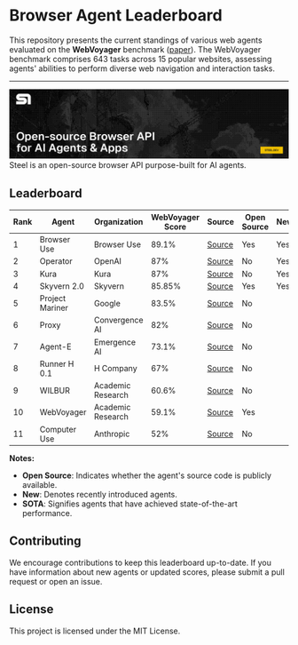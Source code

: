 # Browser Agent Leaderboard

This repository presents the current standings of various web agents evaluated on the **WebVoyager** benchmark ([paper](https://arxiv.org/abs/2401.13919)). The WebVoyager benchmark comprises 643 tasks across 15 popular websites, assessing agents' abilities to perform diverse web navigation and interaction tasks.

---
![Steel.dev - Open-source Browser API for AI Agents & Apps](/public/github_hero.png)
Steel is an open-source browser API purpose-built for AI agents.

## Leaderboard

| Rank | Agent           | Organization   | WebVoyager Score | Source                                                                                            | Open Source | New | SOTA |
| ---- | --------------- | -------------- | ---------------- | ------------------------------------------------------------------------------------------------- | ----------- | --- | ---- |
| 1 | Browser Use    | Browser Use   | 89.1%           | [Source](https://browser-use.com/posts/sota-technical-report) | Yes         | Yes | Yes  |
| 2 | Operator       | OpenAI        | 87%             | [Source](https://openai.com/index/introducing-operator/) | No          | Yes |      |
| 3 | Kura           | Kura          | 87%             | [Source](https://www.trykura.com/benchmarks) | No          | Yes |      |
| 4 | Skyvern 2.0    | Skyvern       | 85.85%          | [Source](https://blog.skyvern.com/skyvern-2-0-state-of-the-art-web-navigation-with-85-8-on-webvoyager-eval/) | Yes         | Yes |      |
| 5 | Project Mariner | Google        | 83.5%           | [Source](https://deepmind.google/technologies/project-mariner/) | No          |     |      |
| 6 | Proxy          | Convergence AI | 82%             | [Source](https://convergence.ai/training-web-agents-with-web-world-models-dec-2024/) | No          |     |      |
| 7 | Agent-E        | Emergence AI  | 73.1%           | [Source](https://www.emergence.ai/blog/agent-e-sota) | No          |     |      |
| 8 | Runner H 0.1   | H Company     | 67%             | [Source](https://www.hcompany.ai/blog/a-research-update) | No          |     |      |
| 9 | WILBUR         | Academic Research | 60.6%           | [Source](https://arxiv.org/abs/2404.05902) | No          |     |      |
| 10 | WebVoyager     | Academic Research | 59.1%           | [Source](https://arxiv.org/abs/2401.13919) | Yes         |     |      |
| 11 | Computer Use   | Anthropic     | 52%             | [Source](https://www.hcompany.ai/blog/a-research-update) | No          |     |      |

**Notes:**

- **Open Source**: Indicates whether the agent's source code is publicly available.
- **New**: Denotes recently introduced agents.
- **SOTA**: Signifies agents that have achieved state-of-the-art performance.

## Contributing

We encourage contributions to keep this leaderboard up-to-date. If you have information about new agents or updated scores, please submit a pull request or open an issue.

## License

This project is licensed under the MIT License.
